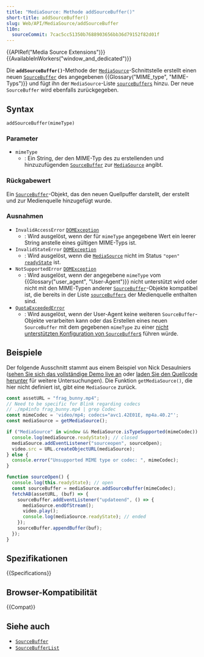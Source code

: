 ```yaml
---
title: "MediaSource: Methode addSourceBuffer()"
short-title: addSourceBuffer()
slug: Web/API/MediaSource/addSourceBuffer
l10n:
  sourceCommit: 7cac5cc51350b7688903656bb36d79152f82d01f
---
```


{{APIRef("Media Source Extensions")}}{{AvailableInWorkers("window_and_dedicated")}}

Die **`addSourceBuffer()`**-Methode der [`MediaSource`](/de/docs/Web/API/MediaSource)-Schnittstelle erstellt einen neuen [`SourceBuffer`](/de/docs/Web/API/SourceBuffer) des angegebenen {{Glossary("MIME_type", "MIME-Typs")}} und fügt ihn der `MediaSource`-Liste [`sourceBuffers`](/de/docs/Web/API/MediaSource/sourceBuffers) hinzu. Der neue `SourceBuffer` wird ebenfalls zurückgegeben.

## Syntax

```js-nolint
addSourceBuffer(mimeType)
```

### Parameter

- `mimeType`
  - : Ein String, der den MIME-Typ des zu erstellenden und hinzuzufügenden [`SourceBuffer`](/de/docs/Web/API/SourceBuffer) zur [`MediaSource`](/de/docs/Web/API/MediaSource) angibt.

### Rückgabewert

Ein [`SourceBuffer`](/de/docs/Web/API/SourceBuffer)-Objekt, das den neuen Quellpuffer darstellt, der erstellt und zur Medienquelle hinzugefügt wurde.

### Ausnahmen

- `InvalidAccessError` [`DOMException`](/de/docs/Web/API/DOMException)
  - : Wird ausgelöst, wenn der für `mimeType` angegebene Wert ein leerer String anstelle eines gültigen MIME-Typs ist.
- `InvalidStateError` [`DOMException`](/de/docs/Web/API/DOMException)
  - : Wird ausgelöst, wenn die [`MediaSource`](/de/docs/Web/API/MediaSource) nicht im Status `"open"` [`readyState`](/de/docs/Web/API/MediaSource/readyState) ist.
- `NotSupportedError` [`DOMException`](/de/docs/Web/API/DOMException)
  - : Wird ausgelöst, wenn der angegebene `mimeType` vom {{Glossary("user_agent", "User-Agent")}} nicht unterstützt wird oder nicht mit den MIME-Typen anderer [`SourceBuffer`](/de/docs/Web/API/SourceBuffer)-Objekte kompatibel ist, die bereits in der Liste [`sourceBuffers`](/de/docs/Web/API/MediaSource/sourceBuffers) der Medienquelle enthalten sind.
- [`QuotaExceededError`](/de/docs/Web/API/QuotaExceededError)
  - : Wird ausgelöst, wenn der User-Agent keine weiteren `SourceBuffer`-Objekte verarbeiten kann oder das Erstellen eines neuen `SourceBuffer` mit dem gegebenen `mimeType` zu einer [nicht unterstützten Konfiguration von `SourceBuffer`s](https://w3c.github.io/media-source/#sourcebuffer-configuration) führen würde.

## Beispiele

Der folgende Ausschnitt stammt aus einem Beispiel von Nick Desaulniers ([sehen Sie sich das vollständige Demo live an](https://nickdesaulniers.github.io/netfix/demo/bufferAll.html) oder [laden Sie den Quellcode herunter](https://github.com/nickdesaulniers/netfix/blob/gh-pages/demo/bufferAll.html) für weitere Untersuchungen). Die Funktion `getMediaSource()`, die hier nicht definiert ist, gibt eine `MediaSource` zurück.

```js
const assetURL = "frag_bunny.mp4";
// Need to be specific for Blink regarding codecs
// ./mp4info frag_bunny.mp4 | grep Codec
const mimeCodec = 'video/mp4; codecs="avc1.42E01E, mp4a.40.2"';
const mediaSource = getMediaSource();

if ("MediaSource" in window && MediaSource.isTypeSupported(mimeCodec)) {
  console.log(mediaSource.readyState); // closed
  mediaSource.addEventListener("sourceopen", sourceOpen);
  video.src = URL.createObjectURL(mediaSource);
} else {
  console.error("Unsupported MIME type or codec: ", mimeCodec);
}

function sourceOpen() {
  console.log(this.readyState); // open
  const sourceBuffer = mediaSource.addSourceBuffer(mimeCodec);
  fetchAB(assetURL, (buf) => {
    sourceBuffer.addEventListener("updateend", () => {
      mediaSource.endOfStream();
      video.play();
      console.log(mediaSource.readyState); // ended
    });
    sourceBuffer.appendBuffer(buf);
  });
}
```

## Spezifikationen

{{Specifications}}

## Browser-Kompatibilität

{{Compat}}

## Siehe auch

- [`SourceBuffer`](/de/docs/Web/API/SourceBuffer)
- [`SourceBufferList`](/de/docs/Web/API/SourceBufferList)
